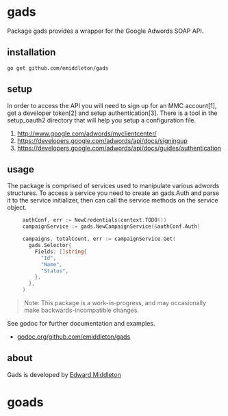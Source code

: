 # gads

Package gads provides a wrapper for the Google Adwords SOAP API.

## installation

~~~
go get github.com/emiddleton/gads
~~~

## setup

In order to access the API you will need to sign up for an MMC
account[1], get a developer token[2] and setup authentication[3].
There is a tool in the setup_oauth2 directory that will help you
setup a configuration file.

1. http://www.google.com/adwords/myclientcenter/
2. https://developers.google.com/adwords/api/docs/signingup
3. https://developers.google.com/adwords/api/docs/guides/authentication

## usage

The package is comprised of services used to manipulate various
adwords structures.  To access a service you need to create an
gads.Auth and parse it to the service initializer, then can call
the service methods on the service object.

~~~ go
     authConf, err := NewCredentials(context.TODO())
     campaignService := gads.NewCampaignService(&authConf.Auth)

     campaigns, totalCount, err := campaignService.Get(
       gads.Selector{
         Fields: []string{
           "Id",
           "Name",
           "Status",
         },
       },
     )
~~~

> Note: This package is a work-in-progress, and may occasionally
> make backwards-incompatible changes.

See godoc for further documentation and examples.

* [godoc.org/github.com/emiddleton/gads](https://godoc.org/github.com/emiddleton/gads)

## about

Gads is developed by [Edward Middleton](https://blog.vortorus.net/)
# goads
